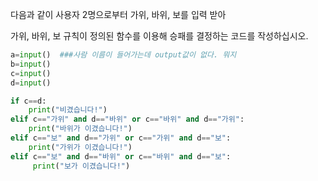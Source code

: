 다음과 같이 사용자 2명으로부터 가위, 바위, 보를 입력 받아

가위, 바위, 보 규칙이 정의된 함수를 이용해 승패를 결정하는 코드를 작성하십시오.



```python
a=input()  ###사람 이름이 들어가는데 output값이 없다. 뭐지
b=input()
c=input()
d=input()

if c==d:
    print("비겼습니다!")
elif c=="가위" and d=="바위" or c=="바위" and d=="가위":
    print("바위가 이겼습니다!")
elif c=="보" and d=="가위" or c=="가위" and d=="보":
    print("가위가 이겼습니다!")
elif c=="보" and d=="바위" or c=="바위" and d=="보":
     print("보가 이겼습니다!")
```



